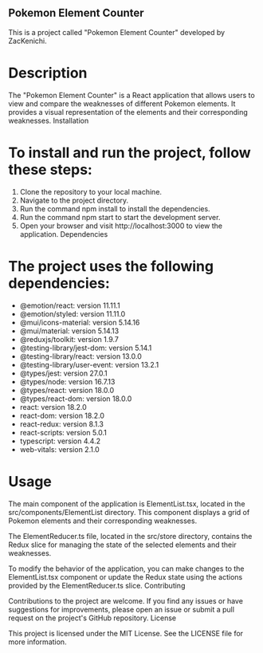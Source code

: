 ## Pokemon Element Counter

This is a project called "Pokemon Element Counter" developed by ZacKenichi.

# Description

The "Pokemon Element Counter" is a React application that allows users to view and compare the weaknesses of different Pokemon elements. It provides a visual representation of the elements and their corresponding weaknesses.
Installation

# To install and run the project, follow these steps:

1. Clone the repository to your local machine.
2. Navigate to the project directory.
3. Run the command npm install to install the dependencies.
4. Run the command npm start to start the development server.
5. Open your browser and visit http://localhost:3000 to view the application.
   Dependencies

# The project uses the following dependencies:

- @emotion/react: version 11.11.1
- @emotion/styled: version 11.11.0
- @mui/icons-material: version 5.14.16
- @mui/material: version 5.14.13
- @reduxjs/toolkit: version 1.9.7
- @testing-library/jest-dom: version 5.14.1
- @testing-library/react: version 13.0.0
- @testing-library/user-event: version 13.2.1
- @types/jest: version 27.0.1
- @types/node: version 16.7.13
- @types/react: version 18.0.0
- @types/react-dom: version 18.0.0
- react: version 18.2.0
- react-dom: version 18.2.0
- react-redux: version 8.1.3
- react-scripts: version 5.0.1
- typescript: version 4.4.2
- web-vitals: version 2.1.0

# Usage

The main component of the application is ElementList.tsx, located in the src/components/ElementList directory. This component displays a grid of Pokemon elements and their corresponding weaknesses.

The ElementReducer.ts file, located in the src/store directory, contains the Redux slice for managing the state of the selected elements and their weaknesses.

To modify the behavior of the application, you can make changes to the ElementList.tsx component or update the Redux state using the actions provided by the ElementReducer.ts slice.
Contributing

Contributions to the project are welcome. If you find any issues or have suggestions for improvements, please open an issue or submit a pull request on the project's GitHub repository.
License

This project is licensed under the MIT License. See the LICENSE file for more information.
